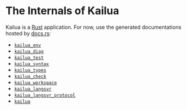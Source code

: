 # The Internals of Kailua

Kailua is a [Rust] application. For now, use the generated documentations hosted by [docs.rs](docs.rs):

* [`kailua_env`](https://docs.rs/kailua_env/)
* [`kailua_diag`](https://docs.rs/kailua_diag/)
* [`kailua_test`](https://docs.rs/kailua_test/)
* [`kailua_syntax`](https://docs.rs/kailua_syntax/)
* [`kailua_types`](https://docs.rs/kailua_types/)
* [`kailua_check`](https://docs.rs/kailua_check/)
* [`kailua_workspace`](https://docs.rs/kailua_workspace/)
* [`kailua_langsvr`](https://docs.rs/kailua_langsvr/)
* [`kailua_langsvr_protocol`](https://docs.rs/kailua_langsvr_protocol/)
* [`kailua`](https://docs.rs/kailua/)

[Rust]: https://rust-lang.org/

